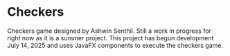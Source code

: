 # Checkers
Checkers game designed by Ashwin Senthil. Still a work in progress for right now as it is a summer project. This project has begun development July 14, 2025 and uses JavaFX components to execute the checkers game. 
